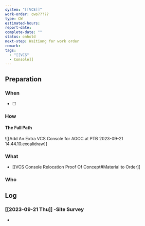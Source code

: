 ```yaml
---
system: "[[VCS]]"
work-order: cwo?????
type: CW
estimated-hours: 
report-date: 
complete-date: ""
status: onhold
next-step: Waitiong for work order
remark: 
tags:
  - "[[VCS"
  - Console]]
---
```


## Preparation
### When
- [ ] 
### How
#### The Full Path
![[Add An Extra VCS Console for AOCC at PTB 2023-09-21 14.44.10.excalidraw]]
### What
- [[VCS Console Relocation Proof Of Concept#Material to Order]]
### Who


## Log
### [[2023-09-21 Thu]] -Site Survey
- 


